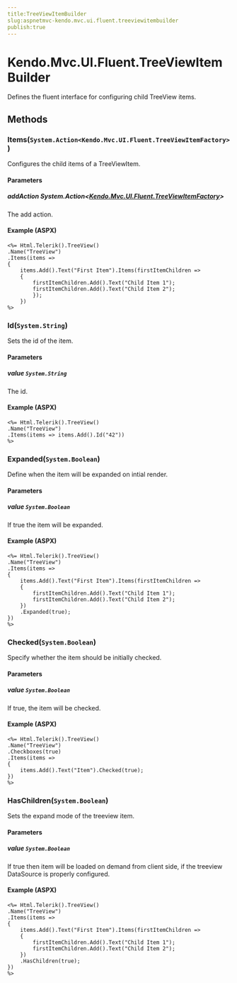 ```yaml
---
title:TreeViewItemBuilder
slug:aspnetmvc-kendo.mvc.ui.fluent.treeviewitembuilder
publish:true
---
```


# Kendo.Mvc.UI.Fluent.TreeViewItemBuilder
Defines the fluent interface for configuring child TreeView items.



## Methods

### Items(`System.Action<Kendo.Mvc.UI.Fluent.TreeViewItemFactory>`)
Configures the child items of a TreeViewItem.


#### Parameters

##### addAction System.Action<[Kendo.Mvc.UI.Fluent.TreeViewItemFactory](/kendo-ui/api/wrappers/aspnet-mvc/Kendo.Mvc.UI.Fluent/TreeViewItemFactory)>
The add action.




#### Example (ASPX)
    <%= Html.Telerik().TreeView()
    .Name("TreeView")
    .Items(items =>
    {
        items.Add().Text("First Item").Items(firstItemChildren =>
        {
            firstItemChildren.Add().Text("Child Item 1");
            firstItemChildren.Add().Text("Child Item 2");
            });
        })
    %>


### Id(`System.String`)
Sets the id of the item.


#### Parameters

##### value `System.String`
The id.




#### Example (ASPX)
    <%= Html.Telerik().TreeView()
    .Name("TreeView")
    .Items(items => items.Add().Id("42"))
    %>


### Expanded(`System.Boolean`)
Define when the item will be expanded on intial render.


#### Parameters

##### value `System.Boolean`
If true the item will be expanded.




#### Example (ASPX)
    <%= Html.Telerik().TreeView()
    .Name("TreeView")
    .Items(items =>
    {
        items.Add().Text("First Item").Items(firstItemChildren =>
        {
            firstItemChildren.Add().Text("Child Item 1");
            firstItemChildren.Add().Text("Child Item 2");
        })
        .Expanded(true);
    })
    %>


### Checked(`System.Boolean`)
Specify whether the item should be initially checked.


#### Parameters

##### value `System.Boolean`
If true, the item will be checked.




#### Example (ASPX)
    <%= Html.Telerik().TreeView()
    .Name("TreeView")
    .Checkboxes(true)
    .Items(items =>
    {
        items.Add().Text("Item").Checked(true);
    })
    %>


### HasChildren(`System.Boolean`)
Sets the expand mode of the treeview item.


#### Parameters

##### value `System.Boolean`
If true then item will be loaded on demand from client side, if the treeview DataSource is properly configured.




#### Example (ASPX)
    <%= Html.Telerik().TreeView()
    .Name("TreeView")
    .Items(items =>
    {
        items.Add().Text("First Item").Items(firstItemChildren =>
        {
            firstItemChildren.Add().Text("Child Item 1");
            firstItemChildren.Add().Text("Child Item 2");
        })
        .HasChildren(true);
    })
    %>



